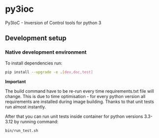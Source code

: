 # py3ioc

Py3IoC - Inversion of Control tools for python 3

## Development setup

### Native development environment

To install dependencies run:

```bash
pip install --upgrade -e .[dev,doc,test]
```

**Important** 

The build command have to be re-run every time requirements.txt file will change. This is due
to time optimisation - for every python version all requirements are installed during image building.
Thanks to that unit tests run almost instantly.


After that you can run unit tests inside container for python versions 3.3-3.12
by running command:

```bash
bin/run_test.sh
```
